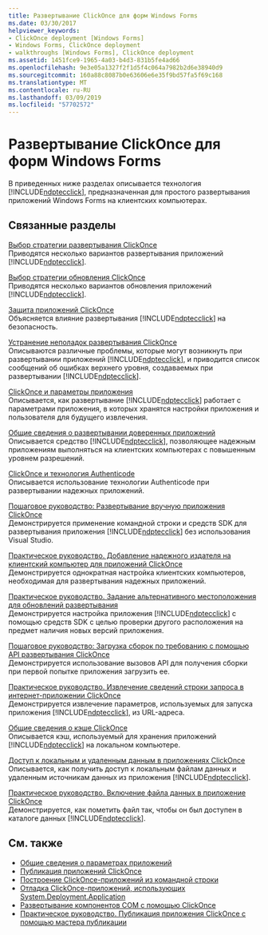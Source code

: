 ```yaml
---
title: Развертывание ClickOnce для форм Windows Forms
ms.date: 03/30/2017
helpviewer_keywords:
- ClickOnce deployment [Windows Forms]
- Windows Forms, ClickOnce deployment
- walkthroughs [Windows Forms], ClickOnce deployment
ms.assetid: 1451fce9-1965-4a03-b4d3-831b5fe4ad66
ms.openlocfilehash: 9e3e05a1327f2f1d5f4c064a7982b2d6e38940d9
ms.sourcegitcommit: 160a88c8087b0e63606e6e35f9bd57fa5f69c168
ms.translationtype: MT
ms.contentlocale: ru-RU
ms.lasthandoff: 03/09/2019
ms.locfileid: "57702572"
---
```

# <a name="clickonce-deployment-for-windows-forms"></a>Развертывание ClickOnce для форм Windows Forms
В приведенных ниже разделах описывается технология [!INCLUDE[ndptecclick](../../../includes/ndptecclick-md.md)], предназначенная для простого развертывания приложений Windows Forms на клиентских компьютерах.  
  
## <a name="related-sections"></a>Связанные разделы  
 [Выбор стратегии развертывания ClickOnce](/visualstudio/deployment/choosing-a-clickonce-deployment-strategy)  
 Приводятся несколько вариантов развертывания приложений [!INCLUDE[ndptecclick](../../../includes/ndptecclick-md.md)].  
  
 [Выбор стратегии обновления ClickOnce](/visualstudio/deployment/choosing-a-clickonce-update-strategy)  
 Приводятся несколько вариантов обновления приложений [!INCLUDE[ndptecclick](../../../includes/ndptecclick-md.md)].  
  
 [Защита приложений ClickOnce](/visualstudio/deployment/securing-clickonce-applications)  
 Объясняется влияние развертывания [!INCLUDE[ndptecclick](../../../includes/ndptecclick-md.md)] на безопасность.  
  
 [Устранение неполадок развертывания ClickOnce](/visualstudio/deployment/troubleshooting-clickonce-deployments)  
 Описываются различные проблемы, которые могут возникнуть при развертывании приложений [!INCLUDE[ndptecclick](../../../includes/ndptecclick-md.md)], и приводится список сообщений об ошибках верхнего уровня, создаваемых при развертывании [!INCLUDE[ndptecclick](../../../includes/ndptecclick-md.md)].  
  
 [ClickOnce и параметры приложения](/visualstudio/deployment/clickonce-and-application-settings)  
 Описывается, как развертывание [!INCLUDE[ndptecclick](../../../includes/ndptecclick-md.md)] работает с параметрами приложения, в которых хранятся настройки приложения и пользователя для будущего извлечения.  
  
 [Общие сведения о развертывании доверенных приложений](/visualstudio/deployment/trusted-application-deployment-overview)  
 Описывается средство [!INCLUDE[ndptecclick](../../../includes/ndptecclick-md.md)], позволяющее надежным приложениям выполняться на клиентских компьютерах с повышенным уровнем разрешений.  
  
 [ClickOnce и технология Authenticode](/visualstudio/deployment/clickonce-and-authenticode)  
 Описывается использование технологии Authenticode при развертывании надежных приложений.  
  
 [Пошаговое руководство: Развертывание вручную приложения ClickOnce](/visualstudio/deployment/walkthrough-manually-deploying-a-clickonce-application)  
 Демонстрируется применение командной строки и средств SDK для развертывания приложения [!INCLUDE[ndptecclick](../../../includes/ndptecclick-md.md)] без использования Visual Studio.  
  
 [Практическое руководство. Добавление надежного издателя на клиентский компьютер для приложений ClickOnce](/visualstudio/deployment/how-to-add-a-trusted-publisher-to-a-client-computer-for-clickonce-applications)  
 Демонстрируется однократная настройка клиентских компьютеров, необходимая для развертывания надежных приложений.  
  
 [Практическое руководство. Задание альтернативного местоположения для обновлений развертывания](/visualstudio/deployment/how-to-specify-an-alternate-location-for-deployment-updates)  
 Демонстрируется настройка приложения [!INCLUDE[ndptecclick](../../../includes/ndptecclick-md.md)] с помощью средств SDK с целью проверки другого расположения на предмет наличия новых версий приложения.  
  
 [Пошаговое руководство: Загрузка сборок по требованию с помощью API развертывания ClickOnce](/visualstudio/deployment/walkthrough-downloading-assemblies-on-demand-with-the-clickonce-deployment-api)  
 Демонстрируется использование вызовов API для получения сборки при первой попытке приложения загрузить ее.  
  
 [Практическое руководство. Извлечение сведений строки запроса в интернет-приложении ClickOnce](/visualstudio/deployment/how-to-retrieve-query-string-information-in-an-online-clickonce-application)  
 Демонстрируется извлечение параметров, используемых для запуска приложения [!INCLUDE[ndptecclick](../../../includes/ndptecclick-md.md)], из URL-адреса.  
  
 [Общие сведения о кэше ClickOnce](/visualstudio/deployment/clickonce-cache-overview)  
 Описывается кэш, используемый для хранения приложений [!INCLUDE[ndptecclick](../../../includes/ndptecclick-md.md)] на локальном компьютере.  
  
 [Доступ к локальным и удаленным данным в приложениях ClickOnce](/visualstudio/deployment/accessing-local-and-remote-data-in-clickonce-applications)  
 Описывается, как получить доступ к локальным файлам данных и удаленным источникам данных из приложения [!INCLUDE[ndptecclick](../../../includes/ndptecclick-md.md)].  
  
 [Практическое руководство. Включение файла данных в приложение ClickOnce](/visualstudio/deployment/how-to-include-a-data-file-in-a-clickonce-application)  
 Демонстрируется, как пометить файл так, чтобы он был доступен в каталоге данных [!INCLUDE[ndptecclick](../../../includes/ndptecclick-md.md)].  
  
## <a name="see-also"></a>См. также
- [Общие сведения о параметрах приложений](./advanced/application-settings-overview.md)
- [Публикация приложений ClickOnce](/visualstudio/deployment/publishing-clickonce-applications)
- [Построение ClickOnce-приложений из командной строки](/visualstudio/deployment/building-clickonce-applications-from-the-command-line)
- [Отладка ClickOnce-приложений, использующих System.Deployment.Application](/visualstudio/deployment/debugging-clickonce-applications-that-use-system-deployment-application)
- [Развертывание компонентов COM с помощью ClickOnce](/visualstudio/deployment/deploying-com-components-with-clickonce)
- [Практическое руководство. Публикация приложения ClickOnce с помощью мастера публикации](/visualstudio/deployment/how-to-publish-a-clickonce-application-using-the-publish-wizard)
